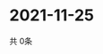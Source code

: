 # 2021-11-25
  共 0条

  <!-- BEGIN -->
  <!-- 最后更新时间Thu Nov 25 2021 02:21:35 GMT+0000 (Coordinated Universal Time) -->
  
  <!-- END -->
  
  